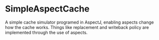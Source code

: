 # SimpleAspectCache

A simple cache simulator programed in AspectJ, enabling aspects change how the cache works. 
Things like replacement and writeback policy are implemented through the use of aspects. 
